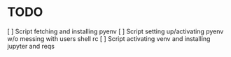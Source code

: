 # TODO

[ ]  Script fetching and installing pyenv
[ ]  Script setting up/activating pyenv w/o messing with users shell rc
[ ]  Script activating venv and installing jupyter and reqs
